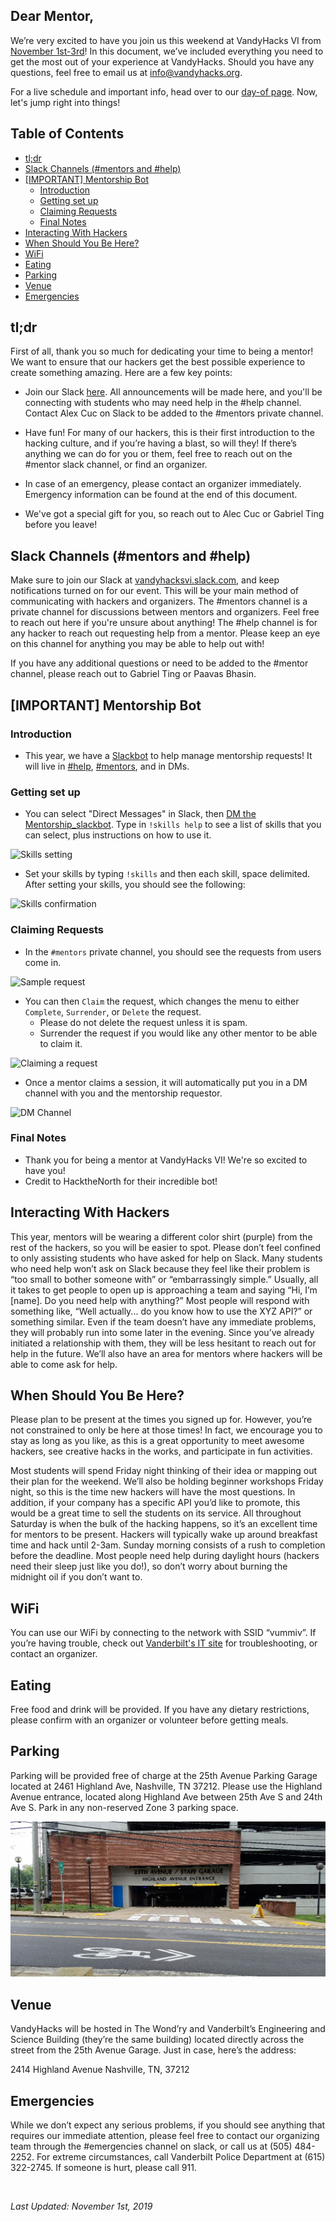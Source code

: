 ## Dear Mentor,

We’re very excited to have you join us this weekend at VandyHacks VI from [November 1st-3rd](https://calendar.vandyhacks.org)! In this document, we’ve included everything you need to get the most out of your experience at VandyHacks. Should you have any questions, feel free to email us at [info@vandyhacks.org](mailto:info@vandyhacks.org).

For a live schedule and important info, head over to our [day-of page](https://dayof.vandyhacks.org). Now, let's jump right into things!

## Table of Contents

-   [tl;dr](#tldr)
-   [Slack Channels (#mentors and #help)](#slack-channels-mentors-and-help)
-   [[IMPORTANT] Mentorship Bot](#important-mentorship-bot)
    -   [Introduction](#introduction)
    -   [Getting set up](#getting-set-up)
    -   [Claiming Requests](#claiming-requests)
    -   [Final Notes](#final-notes)
-   [Interacting With Hackers](#interacting-with-hackers)
-   [When Should You Be Here?](#when-should-you-be-here)
-   [WiFi](#wifi)
-   [Eating](#eating)
-   [Parking](#parking)
-   [Venue](#venue)
-   [Emergencies](#emergencies)

## <a name="tldr"></a>tl;dr

First of all, thank you so much for dedicating your time to being a mentor! We want to ensure that our hackers get the best possible experience to create something amazing. Here are a few key points:

-   Join our Slack [here](https://vandyhacksvi.slack.com). All announcements will be made here, and you'll be connecting with students who may need help in the #help channel. Contact Alex Cuc on Slack to be added to the #mentors private channel.

-   Have fun! For many of our hackers, this is their first introduction to the hacking culture, and if you’re having a blast, so will they! If there’s anything we can do for you or them, feel free to reach out on the #mentor slack channel, or find an organizer.

-   In case of an emergency, please contact an organizer immediately. Emergency information can be found at the end of this document.

-   We've got a special gift for you, so reach out to Alec Cuc or Gabriel Ting before you leave!

## <a name="slack-channels-mentors-and-help"></a>Slack Channels (#mentors and #help)

Make sure to join our Slack at [vandyhacksvi.slack.com](https://vandyhacksvi.slack.com), and keep notifications turned on for our event. This will be your main method of communicating with hackers and organizers. The #mentors channel is a private channel for discussions between mentors and organizers. Feel free to reach out here if you're unsure about anything! The #help channel is for any hacker to reach out requesting help from a mentor. Please keep an eye on this channel for anything you may be able to help out with!

If you have any additional questions or need to be added to the #mentor channel, please reach out to Gabriel Ting or Paavas Bhasin.

## <a name="important-mentorship-bot"></a>[IMPORTANT] Mentorship Bot

### <a name="introduction"></a>Introduction

-   This year, we have a [Slackbot](https://app.slack.com/client/TPLEGCPGD/DPW0DHSDU) to help manage mentorship requests! It will live in [#help](https://app.slack.com/client/TPLEGCPGD/CPTME0AJU), [#mentors](https://app.slack.com/client/TPLEGCPGD/GPHQS9SHG), and in DMs.

### <a name="getting-set-up"></a>Getting set up

-   You can select &quot;Direct Messages&quot; in Slack, then [DM the Mentorship_slackbot](https://app.slack.com/client/TPLEGCPGD/DPW0DHSDU). Type in `!skills help` to see a list of skills that you can select, plus instructions on how to use it.

![Skills setting](./images/skills_setting.png)

-   Set your skills by typing `!skills` and then each skill, space delimited. After setting your skills, you should see the following:

![Skills confirmation](./images/skills_setting2.png)

### <a name="claiming-requests"></a>Claiming Requests

-   In the `#mentors` private channel, you should see the requests from users come in.

![Sample request](./images/sample_request.png)

-   You can then `Claim` the request, which changes the menu to either `Complete`, `Surrender`, or `Delete` the request.
    -   Please do not delete the request unless it is spam.
    -   Surrender the request if you would like any other mentor to be able to claim it.

![Claiming a request](./images/claiming_request.png)

-   Once a mentor claims a session, it will automatically put you in a DM channel with you and the mentorship requestor.

![DM Channel](./images/dm_example.png)

### <a name="final-notes"></a>Final Notes

-   Thank you for being a mentor at VandyHacks VI! We're so excited to have you!
-   Credit to HacktheNorth for their incredible bot!

## <a name="interacting-with-hackers"></a>Interacting With Hackers

This year, mentors will be wearing a different color shirt (purple) from the rest of the hackers, so you will be easier to spot. Please don’t feel confined to only assisting students who have asked for help on Slack. Many students who need help won’t ask on Slack because they feel like their problem is “too small to bother someone with” or “embarrassingly simple.” Usually, all it takes to get people to open up is approaching a team and saying “Hi, I’m [name]. Do you need help with anything?” Most people will respond with something like, “Well actually... do you know how to use the XYZ API?” or something similar. Even if the team doesn’t have any immediate problems, they will probably run into some later in the evening. Since you’ve already initiated a relationship with them, they will be less hesitant to reach out for help in the future. We’ll also have an area for mentors where hackers will be able to come ask for help.

## <a name="when-should-you-be-here"></a>When Should You Be Here?

Please plan to be present at the times you signed up for. However, you’re not constrained to only be here at those times! In fact, we encourage you to stay as long as you like, as this is a great opportunity to meet awesome hackers, see creative hacks in the works, and participate in fun activities.

Most students will spend Friday night thinking of their idea or mapping out their plan for the weekend. We’ll also be holding beginner workshops Friday night, so this is the time new hackers will have the most questions. In addition, if your company has a specific API you’d like to promote, this would be a great time to sell the students on its service. All throughout Saturday is when the bulk of the hacking happens, so it’s an excellent time for mentors to be present. Hackers will typically wake up around breakfast time and hack until 2-3am. Sunday morning consists of a rush to completion before the deadline. Most people need help during daylight hours (hackers need their sleep just like you do!), so don’t worry about burning the midnight oil if you don’t want to.

## <a name="wifi"></a>WiFi

You can use our WiFi by connecting to the network with SSID “vummiv”. If you’re having trouble, check out [Vanderbilt's IT site](https://it.vanderbilt.edu/services/network/wireless/vu-guests.php) for troubleshooting, or contact an organizer.

## <a name="eating"></a>Eating

Free food and drink will be provided. If you have any dietary restrictions, please confirm with an organizer or volunteer before getting meals.

## <a name="parking"></a>Parking

Parking will be provided free of charge at the 25th Avenue Parking Garage located at 2461 Highland Ave, Nashville, TN 37212. Please use the Highland Avenue entrance, located along Highland Ave between 25th Ave S and 24th Ave S. Park in any non-reserved Zone 3 parking space.

![Parking Garage](./images/25th-parking.jpg)

## <a name="venue"></a>Venue

VandyHacks will be hosted in The Wond’ry and Vanderbilt’s Engineering and Science Building (they’re the same building) located directly across the street from the 25th Avenue Garage. Just in case, here’s the address:

2414 Highland Avenue Nashville, TN, 37212

## <a name="emergencies"></a>Emergencies

While we don’t expect any serious problems, if you should see anything that requires our immediate attention, please feel free to contact our organizing team through the #emergencies channel on slack, or call us at (505) 484-2252. For extreme circumstances, call Vanderbilt Police Department at (615) 322-2745. If someone is hurt, please call 911.

<br>

_Last Updated: November 1st, 2019_

